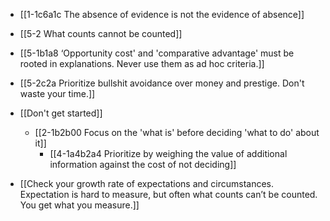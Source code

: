- [[1-1c6a1c The absence of evidence is not the evidence of absence]]
- [[5-2 What counts cannot be counted]]
- [[5-1b1a8 ‘Opportunity cost' and 'comparative advantage' must be rooted in explanations. Never use them as ad hoc criteria.]]
- [[5-2c2a Prioritize bullshit avoidance over money and prestige. Don't waste your time.]]

- [[Don't get started]]
	- [[2-1b2b00 Focus on the 'what is' before deciding 'what to do' about it]]
		- [[4-1a4b2a4 Prioritize by weighing the value of additional information against the cost of not deciding]]

- [[Check your growth rate of expectations and circumstances. Expectation is hard to measure, but often what counts can’t be counted. You get what you measure.]]
